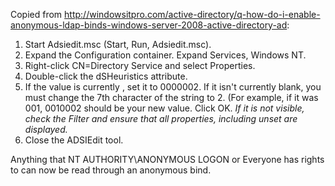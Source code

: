 Copied from http://windowsitpro.com/active-directory/q-how-do-i-enable-anonymous-ldap-binds-windows-server-2008-active-directory-ad:

1. Start Adsiedit.msc (Start, Run, Adsiedit.msc).
2. Expand the Configuration container. Expand Services, Windows NT.
3. Right-click CN=Directory Service and select Properties.
4. Double-click the dSHeuristics attribute.
5. If the value is currently <Not Set>, set it to 0000002. If it isn't currently blank, you must change the 7th character of the string to 2. (For example, if it was 001, 0010002 should be your new value. Click OK. *If it is not visible, check the Filter and ensure that all properties, including unset are displayed.*
6. Close the ADSIEdit tool.

Anything that NT AUTHORITY\ANONYMOUS LOGON or Everyone has rights to can now be read through an anonymous bind.
